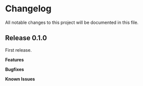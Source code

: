 # Changelog

All notable changes to this project will be documented in this file.

## Release 0.1.0

First release.

**Features**

**Bugfixes**

**Known Issues**
